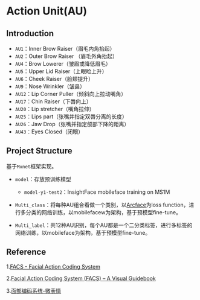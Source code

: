 # Action Unit(AU)

## Introduction

* `AU1`：Inner Brow Raiser（眉毛内角抬起）
* `AU2`：Outer Brow Raiser （眉毛外角抬起）
* `AU4`：Brow Lowerer（皱眉或降低眉毛）
* `AU5`：Upper Lid Raiser（上眼睑上升）
* `AU6`：Cheek Raiser（脸颊提升）
* `AU9`：Nose Wrinkler（皱鼻）
* `AU12`：Lip Corner Puller（倾斜向上拉动嘴角）
* `AU17`：Chin Raiser（下唇向上）
* `AU20`：Lip stretcher（嘴角拉伸）
* `AU25`：Lips part（张嘴并指定双唇分离的长度）
* `AU26`：Jaw Drop（张嘴并指定颌部下降的距离）
* `AU43`：Eyes Closed（闭眼）

## Project Structure
基于`Mxnet`框架实现。

* `model`：存放预训练模型
  * `model-y1-test2`：InsightFace mobileface training on MS1M
  
* `Multi_class`：将每种AU组合看做一个类别，以[Arcface](https://arxiv.org/abs/1801.07698)为loss function，进行多分类的网络训练，以mobilefacew为架构，基于预模型fine-tune。

* `Multi_label`：共12种AU识别，每个AU都是一个二分类标签，进行多标签的网络训练，以mobileface为架构，基于预模型fine-tune。


## Reference

1.[FACS - Facial Action Coding System](https://www.cs.cmu.edu/~face/facs.htm)

2.[Facial Action Coding System (FACS) – A Visual Guidebook](https://imotions.com/blog/facial-action-coding-system/)

3.[面部编码系统-微表情](https://wenku.baidu.com/view/298d8a8a19e8b8f67c1cb969.html)
